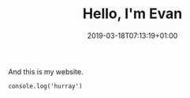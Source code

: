 ﻿---
title: "Hello, I'm Evan"
date: 2019-03-18T07:13:19+01:00
draft: false
tags: ["first post"]
categories: ["hugo", "base16"]
---

And this is my website. 

```
console.log('hurray')
```
